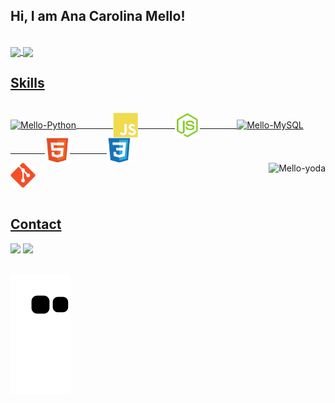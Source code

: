 
## Hi, I am Ana Carolina Mello! 
</br>

 <div>
  <a href="https://github.com/AnaCarolinaMello">
   <img align="center" height="170" src="https://github-readme-stats.vercel.app/api/top-langs/?username=AnaCarolinaMello&layout=compact&langs_count=16&theme=dracula"/>
  <img align="center" src="https://github-readme-stats.vercel.app/api?username=AnaCarolinaMello&show_icons=true&theme=dracula&include_all_commits=true&count_private=true&hide=issues"/>
</div>
 
 ## Skills
<div style="display: inline_block"><br>
  <img height="40" align="center" alt="Mello-Python" height="30" width="40" src="https://raw.githubusercontent.com/jmnote/z-icons/master/svg/python.svg">
 &nbsp;&nbsp;&nbsp;&nbsp;&nbsp;&nbsp;&nbsp;&nbsp;&nbsp;&nbsp;&nbsp;&nbsp;&nbsp;
  <img height="40" align="center" alt="Mello-Js" height="30" width="40" src="https://raw.githubusercontent.com/devicons/devicon/master/icons/javascript/javascript-plain.svg">
 &nbsp;&nbsp;&nbsp;&nbsp;&nbsp;&nbsp;&nbsp;&nbsp;&nbsp;&nbsp;&nbsp;&nbsp;&nbsp;
  <img height="40" align="center" alt="Mello-Node.js" height="30" width="40" src="https://github.com/devicons/devicon/blob/v2.15.1/icons/nodejs/nodejs-original.svg">
 &nbsp;&nbsp;&nbsp;&nbsp;&nbsp;&nbsp;&nbsp;&nbsp;&nbsp;&nbsp;&nbsp;&nbsp;&nbsp;
  <img height="40" align="center" alt="Mello-MySQL" height="30" width="40" src="https://cdn.jsdelivr.net/gh/devicons/devicon/icons/mysql/mysql-original.svg">
 &nbsp;&nbsp;&nbsp;&nbsp;&nbsp;&nbsp;&nbsp;&nbsp;&nbsp;&nbsp;&nbsp;&nbsp;&nbsp;
  <img height="40" align="center" alt="Erica-HTML" height="30" width="40" src="https://raw.githubusercontent.com/devicons/devicon/master/icons/html5/html5-original.svg">
 &nbsp;&nbsp;&nbsp;&nbsp;&nbsp;&nbsp;&nbsp;&nbsp;&nbsp;&nbsp;&nbsp;&nbsp;&nbsp;
  <img height="40" align="center" alt="Mello-CSS" height="30" width="40" src="https://raw.githubusercontent.com/devicons/devicon/master/icons/css3/css3-original.svg"><br>
  <img height="40" align="center" alt="Mello-Git" height="30" width="40" src="https://github.com/devicons/devicon/blob/v2.15.1/icons/git/git-original.svg">
  <img align="right" height="180em" alt="Mello-yoda" src="https://media.giphy.com/media/l44Qqz6gO6JiVV3pu/giphy.gif">
</div>
  
</br>

## Contact 
<div> 
  <a href="https://www.linkedin.com/in/ana-carolina-caldas-de-mello-ba8311237" target="_blank"><img src="https://img.shields.io/badge/-LinkedIn-%230077B5?style=for-the-badge&logo=linkedin&logoColor=white" target="_blank"></a> 
  <a href = "mailto: caldasdemelloanacarolina@gmail.com"><img src="https://img.shields.io/badge/-Gmail-%23333?style=for-the-badge&logo=gmail&logoColor=white" target="_blank"></a>
 </br>
</br>
 
  ![Snake animation](https://github.com/AnaCarolinaMello/AnaCarolinaMello/blob/output/github-contribution-grid-snake.svg)
 
</div>
